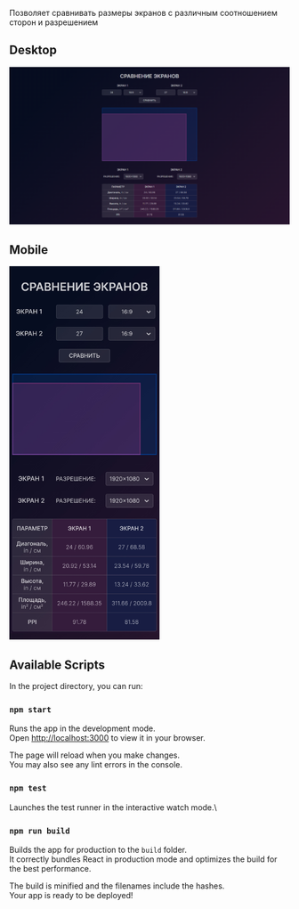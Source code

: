 Позволяет сравнивать размеры экранов с различным соотношением сторон и разрешением

## Desktop

[<img src="src/assets/screenshots/screen-comparison-desktop.png" />](src/assets/screenshots/screen-comparison-desktop.png)

## Mobile

[<img src="src/assets/screenshots/screen-comparison-mobile.png" width=270 />](src/assets/screenshots/screen-comparison-mobile.png)

## Available Scripts

In the project directory, you can run:

### `npm start`

Runs the app in the development mode.\
Open [http://localhost:3000](http://localhost:3000) to view it in your browser.

The page will reload when you make changes.\
You may also see any lint errors in the console.

### `npm test`

Launches the test runner in the interactive watch mode.\

### `npm run build`

Builds the app for production to the `build` folder.\
It correctly bundles React in production mode and optimizes the build for the best performance.

The build is minified and the filenames include the hashes.\
Your app is ready to be deployed!
